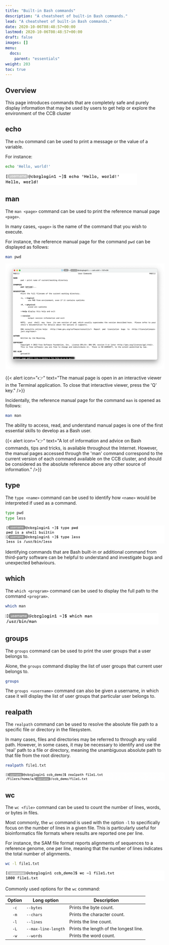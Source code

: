 ```yaml
---
title: "Built-in Bash commands"
description: "A cheatsheet of built-in Bash commands."
lead: "A cheatsheet of built-in Bash commands."
date: 2020-10-06T08:48:57+00:00
lastmod: 2020-10-06T08:48:57+00:00
draft: false
images: []
menu:
  docs:
    parent: "essentials"
weight: 203
toc: true
---
```


## Overview

This page introduces commands that are completely safe and purely display information
that may be used by users to get help or explore the environment of the CCB cluster

## echo

The `echo` command can be used to print a message or the value of a variable.

For instance:

```bash
echo 'Hello, world!'
```

![Print a message using the 'echo' command.](echo.png)

## man

The `man <page>` command can be used to print the reference manual page `<page>`.

In many cases, `<page>` is the name of the command that you wish to execute.

For instance, the reference manual page for the command `pwd` can be displayed as follows:

```bash
man pwd
```

![Manual page for the 'pwd' command.](man-pwd.png)

{{< alert icon="👉" text="The manual page is open in an interactive viewer in the Terminal application. To close that interactive viewer, press the 'Q' key." />}}

Incidentally, the reference manual page for the command `man` is opened as follows:

```bash
man man
```

The ability to access, read, and understand manual pages is one of the first essential skills
to develop as a Bash user.

{{< alert icon="👉" text="A lot of information and advice on Bash commands, tips and tricks, is available throughout the Internet. However, the manual pages accessed through the 'man' command correspond to the current version of each command available on the CCB cluster, and should be considered as the absolute reference above any other source of information." />}}

## type

The `type <name>` command can be used to identify how `<name>` would be interpreted
if used as a command.

```bash
type pwd
type less
```

![Displaying the type of commands.](type.png)

Identifying commands that are Bash built-in or additional command from third-party
software can be helpful to understand and investigate bugs and unexpected
behaviours.

## which

The `which <program>` command can be used to display the full path to the
command `<program>`.

```bash
which man
```

![Displaying the full path to the executable file for the command 'man'.](which-man.png)

## groups

The `groups` command can be used to print the user groups that a user belongs to.

Alone, the `groups` command display the list of user groups that current user belongs to.

```bash
groups
```

The `groups <username>` command can also be given a username, in which case it will display
the list of user groups that particular user belongs to.

## realpath

The `realpath` command can be used to resolve the absolute file path to a specific
file or directory in the filesystem.

In many cases, files and directories may be referred to through any valid path.
However, in some cases, it may be necessary to identify and use the 'real' path
to a file or directory, meaning the unambiguous absolute path to that file from the
root directory.

```bash
realpath file1.txt
```

![Resolving the absolute path to a file.](realpath.png)

## wc

The `wc <file>` command can be used to count the number of lines, words,
or bytes in files.

Most commonly, the `wc` command is used with the option `-l` to
specifically focus on the number of lines in a given file.
This is particularly useful for bioinformatics file formats
where results are reported one per line.

For instance, the SAM file format reports alignments of sequences
to a reference genome, one per line, meaning that the number of lines
indicates the total number of alignments.

```bash
wc -l file1.txt 
```

![Counting the number of lines in a file.](wc-l.png)

Commonly used options for the `wc` command:

| Option | Long option | Description |
|:------:| ----------- | ----------- |
|  `-c`  |  `--bytes`  | Prints the byte count. |
|  `-m`  |  `--chars`  | Prints the character count. |
|  `-l`  |  `--lines`  | Prints the line count. |
|  `-L`  |  `--max-line-length`  | Prints the length of the longest line. |
|  `-w`  |  `--words`  | Prints the word count. |

<!-- Link definitions -->
